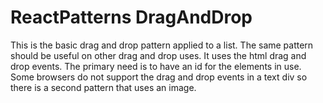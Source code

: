 # ReactPatterns DragAndDrop

This is the basic drag and drop pattern applied to a list.
The same pattern should be useful on other drag and drop uses.
It uses the html drag and drop events. The primary need is to have an id for the elements in use.
Some browsers do not support the drag and drop events in a text div so there is a second pattern that uses an image.
